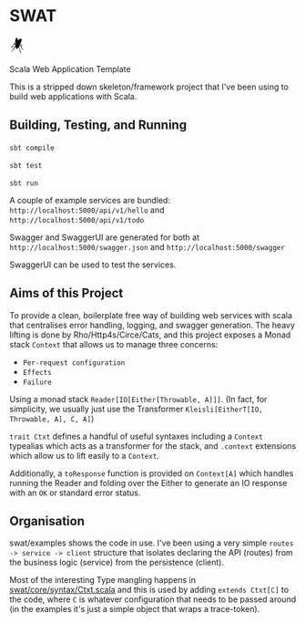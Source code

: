 # SWAT

![alt text](/fly.png "Scala Web Application Template")

Scala Web Application Template

This is a stripped down skeleton/framework project that I've been using to build web applications with Scala.

## Building, Testing, and Running

`sbt compile`

`sbt test`

`sbt run`

A couple of example services are bundled: `http://localhost:5000/api/v1/hello` and `http://localhost:5000/api/v1/todo`

Swagger and SwaggerUI are generated for both at `http://localhost:5000/swagger.json` and `http://localhost:5000/swagger`

SwaggerUI can be used to test the services.

## Aims of this Project

To provide a clean, boilerplate free way of building web services with scala that centralises error handling, logging, and swagger generation.
The heavy lifting is done by Rho/Http4s/Circe/Cats, and this project exposes a Monad stack `Context` that allows us to manage three concerns:

* `Per-request configuration`
* `Effects`
* `Failure`

Using a monad stack `Reader[IO[Either[Throwable, A]]]`. (In fact, for simplicity, we usually just use the Transformer `Kleisli[EitherT[IO, Throwable, A], C, A]`)  

`trait Ctxt` defines a handful of useful syntaxes including a
`Context` typealias which acts as a transformer for the stack, and `.context` extensions which allow us to lift easily to a `Context`.

Additionally, a `toResponse` function is provided on `Context[A]` which handles
running the Reader and folding over the Either to generate an IO response with
an `OK` or standard error status.
  
## Organisation

swat/examples shows the code in use.  I've been using a very simple `routes -> service -> client` structure that isolates declaring the API (routes) from the business logic (service) from the persistence (client).

Most of the interesting Type mangling happens in [swat/core/syntax/Ctxt.scala](src/main/scala/swat/core/syntax/Ctxt.scala) and this is used by adding `extends Ctxt[C]` to the code, where `C` is whatever configuration that needs to be passed around (in the examples it's just a simple object that wraps a trace-token).


